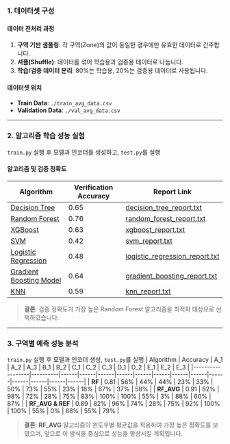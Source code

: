 ### 1. 데이터셋 구성

#### 데이터 전처리 과정
1. **구역 기반 샘플링**: 각 구역(Zone)의 값이 동일한 경우에만 유효한 데이터로 간주합니다.
2. **셔플(Shuffle)**: 데이터를 섞어 학습용과 검증용 데이터로 나눕니다.
3. **학습/검증 데이터 분리**: 80%는 학습용, 20%는 검증용 데이터로 사용됩니다.

#### 데이터셋 위치
- **Train Data**: `./train_avg_data.csv`
- **Validation Data**: `./val_avg_data.csv`

---

### 2. 알고리즘 학습 성능 실험
`train.py` 실행 후 모델과 인코더를 생성하고, `test.py`를 실행

#### 알고리즘 및 검증 정확도

| Algorithm                                          | Verification Accuracy | Report Link                                                                                                  |
|----------------------------------------------------|-----------------------|-------------------------------------------------------------------------------------------------------------|
| [Decision Tree](https://github.com/em0yes/research/blob/main/experiments/train_dt.py)    | 0.65                  | [decision_tree_report.txt](https://github.com/em0yes/research/blob/main/experiments/reports/dt_validation_report.txt)    |
| [Random Forest](https://github.com/em0yes/research/blob/main/experiments/train_rf.py)    | 0.76                  | [random_forest_report.txt](https://github.com/em0yes/research/blob/main/experiments/reports/rf_validation_report.txt)    |
| [XGBoost](https://github.com/em0yes/research/blob/main/experiments/train_xgb.py)         | 0.63                  | [xgboost_report.txt](https://github.com/em0yes/research/blob/main/experiments/reports/xgb_validation_report.txt)         |
| [SVM](https://github.com/em0yes/research/blob/main/experiments/train_svm.py)             | 0.42                  | [svm_report.txt](https://github.com/em0yes/research/blob/main/experiments/reports/svm_validation_report.txt)             |
| [Logistic Regression](https://github.com/em0yes/research/blob/main/experiments/train_lr.py) | 0.48              | [logistic_regression_report.txt](https://github.com/em0yes/research/blob/main/experiments/reports/lr_validation_report.txt) |
| [Gradient Boosting Model](https://github.com/em0yes/research/blob/main/experiments/train_gb.py) | 0.64             | [gradient_boosting_report.txt](https://github.com/em0yes/Research/blob/main/Experiments/reports/gb_validation_report.txt) |
| [KNN](https://github.com/em0yes/research/blob/main/experiments/train_knn.py)             | 0.59                  | [knn_report.txt](https://github.com/em0yes/research/blob/main/experiments/reports/knn_validation_report.txt)              |

> **결론**: 검증 정확도가 가장 높은 Random Forest 알고리즘을 최적화 대상으로 선택하였습니다.

---

### 3. 구역별 예측 성능 분석
`train.py` 실행 후 모델과 인코더 생성, `test.py`를 실행
| Algorithm        | Accuracy | A_1  | A_2  | A_3  | B_1  | B_2  | C_1  | C_2  | C_3  | D_1  | D_2  | E_1  | E_2  | E_3  |
|------------------|----------|------|------|------|------|------|------|------|------|------|------|------|------|------|
| **RF**           | 0.81     | 56%  | 44%  | 44%  | 23%  | 33%  | 50%  | 73%  | 55%  | 23%  | 18%  | 67%  | 37%  | 58%  |
| **RF_AVG**       | 0.91     | 82%  | 98%  | 72%  | 28%  | 75%  | 83%  | 100% | 100% | 55%  | 3%   | 88%  | 60%  | 87%  |
| **RF_AVG & REF** | 0.89     | 82%  | 96%  | 74%  | 28%  | 75%  | 92%  | 100% | 100% | 55%  | 0%   | 88%  | 55%  | 79%  |

> **결론**: **RF_AVG** 알고리즘이 윈도우별 평균값을 적용하여 가장 높은 정확도를 보였으며, 앞으로 이 방식을 중심으로 성능을 향상시킬 계획입니다.
